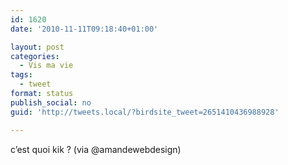 ```yaml
---
id: 1620
date: '2010-11-11T09:18:40+01:00'

layout: post
categories:
  - Vis ma vie
tags:
  - tweet
format: status
publish_social: no
guid: 'http://tweets.local/?birdsite_tweet=2651410436988928'

---
```


c’est quoi kik ? (via @amandewebdesign)